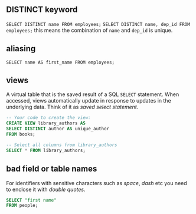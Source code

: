 ## DISTINCT keyword
`SELECT DISTINCT name FROM employees;`
`SELECT DISTINCT name, dep_id FROM employees;` this means the combination of `name` and `dep_id` is unique.

## aliasing
`SELECT name AS first_name FROM employees;`

## views
A virtual table that is the saved result of a SQL `SELECT` statement.
When accessed, views automatically update in response to updates in the underlying data.
Think of it as _saved select statement_. 

```sql
-- Your code to create the view:
CREATE VIEW library_authors AS
SELECT DISTINCT author AS unique_author
FROM books;

-- Select all columns from library_authors
SELECT * FROM library_authors;
```

## bad field or table names
For identifiers with sensitive characters such as _space_, _dash_ etc you need to enclose it with _double quotes_.
```sql
SELECT "first name"
FROM people;
```